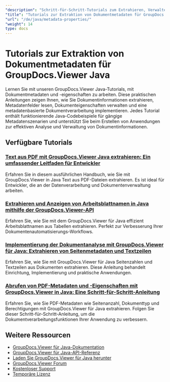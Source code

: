 ```yaml
---
"description": "Schritt-für-Schritt-Tutorials zum Extrahieren, Verwalten und Arbeiten mit Dokumentmetadaten mithilfe von GroupDocs.Viewer für Java."
"title": "Tutorials zur Extraktion von Dokumentmetadaten für GroupDocs.Viewer Java"
"url": "/de/java/metadata-properties/"
"weight": 14
type: docs
---
```

# Tutorials zur Extraktion von Dokumentmetadaten für GroupDocs.Viewer Java

Lernen Sie mit unseren GroupDocs.Viewer Java-Tutorials, mit Dokumentmetadaten und -eigenschaften zu arbeiten. Diese praktischen Anleitungen zeigen Ihnen, wie Sie Dokumentinformationen extrahieren, Metadatenfelder lesen, Dokumenteigenschaften verwalten und eine metadatenbasierte Dokumentverarbeitung implementieren. Jedes Tutorial enthält funktionierende Java-Codebeispiele für gängige Metadatenszenarien und unterstützt Sie beim Erstellen von Anwendungen zur effektiven Analyse und Verwaltung von Dokumentinformationen.

## Verfügbare Tutorials

### [Text aus PDF mit GroupDocs.Viewer Java extrahieren: Ein umfassender Leitfaden für Entwickler](./extract-text-pdf-groupdocs-viewer-java/)
Erfahren Sie in diesem ausführlichen Handbuch, wie Sie mit GroupDocs.Viewer in Java Text aus PDF-Dateien extrahieren. Es ist ideal für Entwickler, die an der Datenverarbeitung und Dokumentenverwaltung arbeiten.

### [Extrahieren und Anzeigen von Arbeitsblattnamen in Java mithilfe der GroupDocs.Viewer-API](./retrieve-print-worksheet-names-java-groupdocs-viewer/)
Erfahren Sie, wie Sie mit dem GroupDocs.Viewer für Java effizient Arbeitsblattnamen aus Tabellen extrahieren. Perfekt zur Verbesserung Ihrer Dokumentenautomatisierungs-Workflows.

### [Implementierung der Dokumentanalyse mit GroupDocs.Viewer für Java: Extrahieren von Seitenmetadaten und Textzeilen](./implement-document-analysis-groupdocs-viewer-java/)
Erfahren Sie, wie Sie mit GroupDocs.Viewer für Java Seitenzahlen und Textzeilen aus Dokumenten extrahieren. Diese Anleitung behandelt Einrichtung, Implementierung und praktische Anwendungen.

### [Abrufen von PDF-Metadaten und -Eigenschaften mit GroupDocs.Viewer in Java: Eine Schritt-für-Schritt-Anleitung](./retrieve-pdf-view-info-groupdocs-java/)
Erfahren Sie, wie Sie PDF-Metadaten wie Seitenanzahl, Dokumenttyp und Berechtigungen mit GroupDocs.Viewer für Java extrahieren. Folgen Sie dieser Schritt-für-Schritt-Anleitung, um die Dokumentverarbeitungsfunktionen Ihrer Anwendung zu verbessern.

## Weitere Ressourcen

- [GroupDocs.Viewer für Java-Dokumentation](https://docs.groupdocs.com/viewer/java/)
- [GroupDocs.Viewer für Java-API-Referenz](https://reference.groupdocs.com/viewer/java/)
- [Laden Sie GroupDocs.Viewer für Java herunter](https://releases.groupdocs.com/viewer/java/)
- [GroupDocs.Viewer Forum](https://forum.groupdocs.com/c/viewer/9)
- [Kostenloser Support](https://forum.groupdocs.com/)
- [Temporäre Lizenz](https://purchase.groupdocs.com/temporary-license/)
